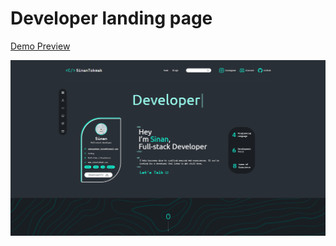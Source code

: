 # Developer landing page

[Demo Preview](https://mohsen-barahuee.github.io/blogpage/#/)
 
![](./preview.png)

